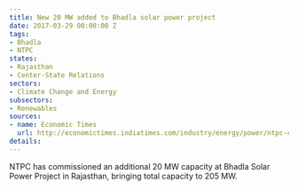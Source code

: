 ```yaml
---
title: New 20 MW added to Bhadla solar power project
date: 2017-03-29 00:00:00 Z
tags:
- Bhadla
- NTPC
states:
- Rajasthan
- Center-State Relations
sectors:
- Climate Change and Energy
subsectors:
- Renewables
sources:
- name: Economic Times
  url: http://economictimes.indiatimes.com/industry/energy/power/ntpc-commissions-20-mw-capacity-at-bhadla-solar-project/articleshow/57787577.cms
details: 
---
```


NTPC has commissioned an additional 20 MW capacity at Bhadla Solar Power Project in Rajasthan, bringing total capacity to 205 MW.
